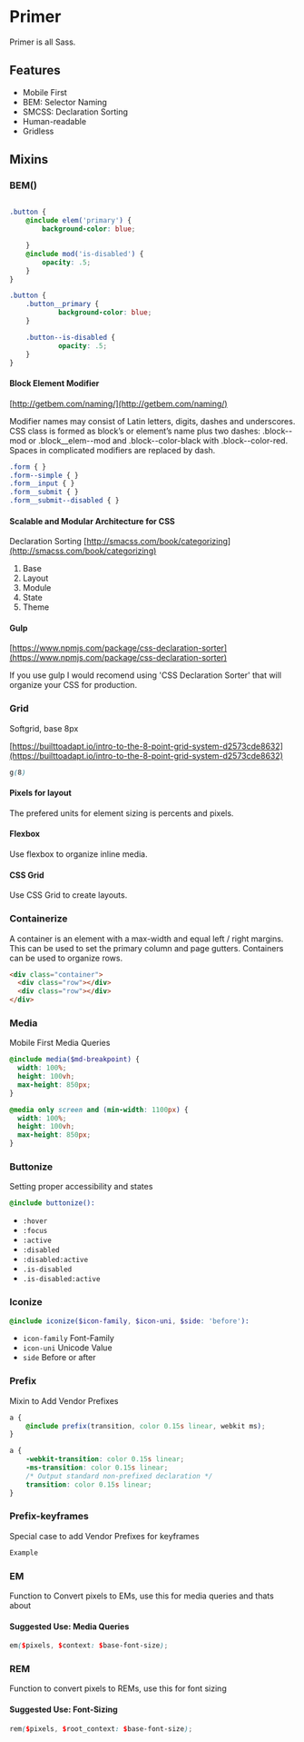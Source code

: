 # Primer

Primer is all Sass.

## Features

* Mobile First
* BEM: Selector Naming
* SMCSS: Declaration Sorting
* Human-readable
* Gridless

## Mixins

### BEM()

```scss

.button {
	@include elem('primary') {
		background-color: blue;

	}
	@include mod('is-disabled') {
		opacity: .5;
	}	
}

.button {
	.button__primary {
			background-color: blue;
	}

	.button--is-disabled {
			opacity: .5;
	}
}

```

#### Block Element Modifier

[http://getbem.com/naming/](http://getbem.com/naming/)

Modifier names may consist of Latin letters, digits, dashes and 
underscores. CSS class is formed as block’s or element’s name plus 
two dashes: .block--mod or .block__elem--mod and .block--color-black 
with .block--color-red. Spaces in complicated modifiers are replaced by dash.

```css
.form { }
.form--simple { }
.form__input { }
.form__submit { }
.form__submit--disabled { }
```

#### Scalable and Modular Architecture for CSS

Declaration Sorting
[http://smacss.com/book/categorizing](http://smacss.com/book/categorizing)

1. Base
2. Layout
3. Module
4. State
5. Theme

#### Gulp

[https://www.npmjs.com/package/css-declaration-sorter](https://www.npmjs.com/package/css-declaration-sorter)

If you use gulp I would recomend using 'CSS Declaration Sorter' that will organize your CSS for production.

### Grid
Softgrid, base 8px

[https://builttoadapt.io/intro-to-the-8-point-grid-system-d2573cde8632](https://builttoadapt.io/intro-to-the-8-point-grid-system-d2573cde8632)

```css
g(8)

```


#### Pixels for layout
The prefered units for element sizing is percents and pixels. 

#### Flexbox
Use flexbox to organize inline media.

#### CSS Grid
Use CSS Grid to create layouts.

### Containerize
A container is an element with a max-width and equal left / right margins. This can be used to set the primary column and page gutters. Containers can be used to organize rows.


```html
<div class="container">
  <div class="row"></div>
  <div class="row"></div>
</div>
```

### Media
Mobile First Media Queries

```scss
@include media($md-breakpoint) {
  width: 100%;
  height: 100vh;
  max-height: 850px;
}    

@media only screen and (min-width: 1100px) {
  width: 100%;
  height: 100vh;
  max-height: 850px;
}

```

### Buttonize
Setting proper accessibility and states

```scss
@include buttonize():

```

- `:hover`
- `:focus`
- `:active`
- `:disabled`
- `:disabled:active`
- `.is-disabled`
- `.is-disabled:active`


### Iconize

```scss
@include iconize($icon-family, $icon-uni, $side: 'before'):

```
- `icon-family` Font-Family
- `icon-uni` Unicode Value
- `side` Before or after

### Prefix
Mixin to Add Vendor Prefixes 

```scss
a {
	@include prefix(transition, color 0.15s linear, webkit ms);
}

a {
	-webkit-transition: color 0.15s linear;
	-ms-transition: color 0.15s linear;
	/* Output standard non-prefixed declaration */
	transition: color 0.15s linear;
}

```

### Prefix-keyframes
Special case to add Vendor Prefixes for keyframes

```scss
Example
```

### EM
Function to Convert pixels to EMs, use this for media queries and thats about

#### Suggested Use: Media Queries

```scss
em($pixels, $context: $base-font-size);
```


### REM
Function to convert pixels to REMs, use this for font sizing

#### Suggested Use: Font-Sizing

```scss
rem($pixels, $root_context: $base-font-size);

```